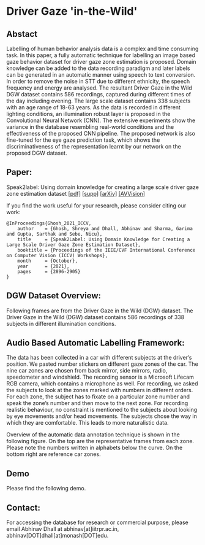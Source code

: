 # Driver Gaze 'in-the-Wild'

## Abstact 
Labelling of human behavior analysis data is a complex and time consuming task. In this paper, a fully automatic technique for labelling an image based gaze behavior dataset for driver gaze zone estimation is proposed. Domain knowledge can be added to the data recording paradigm and later labels can be generated in an automatic manner using speech to text conversion. In order to remove the noise in STT due to different ethnicity, the speech frequency and energy are analysed. The resultant Driver Gaze in the Wild DGW dataset contains 586 recordings, captured during different times of the day including evening. The large scale dataset contains 338 subjects with an age range of 18-63 years. As the data is recorded in different lighting conditions, an illumination robust layer is proposed in the Convolutional Neural Network (CNN). The extensive experiments show the variance in the database resembling real-world conditions and the effectiveness of the proposed CNN pipeline. The proposed network is also fine-tuned for the eye gaze prediction task, which shows the discriminativeness of the representation learnt by our network on the proposed DGW dataset.

## Paper: 

Speak2label: Using domain knowledge for creating a large scale driver gaze zone estimation dataset [[pdf]](https://openaccess.thecvf.com/content/ICCV2021W/AVVision/papers/Ghosh_Speak2Label_Using_Domain_Knowledge_for_Creating_a_Large_Scale_Driver_ICCVW_2021_paper.pdf) [[supp]](https://openaccess.thecvf.com/content/ICCV2021W/AVVision/supplemental/Ghosh_Speak2Label_Using_Domain_ICCVW_2021_supplemental.pdf) [[arXiv]](http://arxiv.org/abs/2004.05973) [[AVVision]](https://openaccess.thecvf.com/ICCV2021_workshops/AVVision#:~:text=%2C%20Nicu%20Sebe-,%5Bpdf%5D%20%5Bsupp%5D%20%5BarXiv%5D%20%5Bbibtex%5D,-%40InProceedings%7BGhosh_2021_ICCV%2C%0A%20%20%20%20author)

If you find the work useful for your research, please consider citing our work:
```
@InProceedings{Ghosh_2021_ICCV,
    author    = {Ghosh, Shreya and Dhall, Abhinav and Sharma, Garima and Gupta, Sarthak and Sebe, Nicu},
    title     = {Speak2Label: Using Domain Knowledge for Creating a Large Scale Driver Gaze Zone Estimation Dataset},
    booktitle = {Proceedings of the IEEE/CVF International Conference on Computer Vision (ICCV) Workshops},
    month     = {October},
    year      = {2021},
    pages     = {2896-2905}
}
```
## DGW Dataset Overview:
Following frames are from the Driver Gaze in the Wild (DGW) dataset. The Driver Gaze in the Wild (DGW) dataset contains 586 recordings of 338 subjects in different illumination conditions.

## Audio Based Automatic Labelling Framework:
The data has been collected in a car with different subjects at the driver’s position. We pasted number stickers on different gaze zones of the car. The nine car zones are chosen from back mirror, side mirrors, radio, speedometer and windshield. The recording sensor is a Microsoft Lifecam RGB camera, which contains a microphone as well. For recording, we asked the subjects to look at the zones marked with numbers in different orders. For each zone, the subject has to fixate on a particular zone number and speak the zone’s number and then move to the next zone. For recording realistic behaviour, no constraint is mentioned to the subjects about looking by eye movements and/or head movements. The subjects chose the way in which they are comfortable. This leads to more naturalistic data. 

Overview of the automatic data annotation technique is shown in the following figure. On the top are the representative frames from each zone. Please note the numbers written in alphabets below the curve. On the bottom right are reference car zones. 

## Demo
Please find the following demo.

## Contact:
For accessing the database for research or commercial purpose, please email Abhinav Dhall at abhinav[at]iitrpr.ac.in, abhinav[DOT]dhall[at]monash[DOT]edu.
